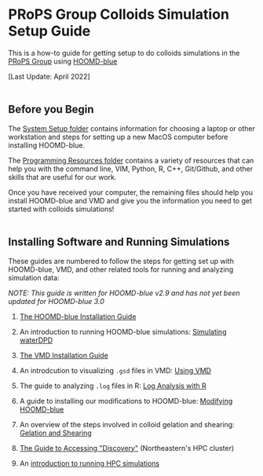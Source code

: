 # PRoPS Group Colloids Simulation Setup Guide

This is a how-to guide for getting setup to do colloids simulations in the [PRoPS Group] using [HOOMD-blue]

[PRoPS Group]: https://web.inortheastern.edu/complexfluids/
[HOOMD-blue]: http://glotzerlab.engin.umich.edu/hoomd-blue/

[Last Update: April 2022]
<br>
<br>
## Before you Begin

The [System Setup folder](/System-Setup) contains information for choosing a laptop or other workstation and steps for setting up a new MacOS computer before installing HOOMD-blue.

The [Programming Resources folder](/Programming-Resources) contains a variety of resources that can help you with the command line, VIM, Python, R, C++, Git/Github, and other skills that are useful for our work.

Once you have received your computer, the remaining files should help you install HOOMD-blue and VMD and give you the information you need to get started with colloids simulations!
<br>
<br>
## Installing Software and Running Simulations

These guides are numbered to follow the steps for getting set up with HOOMD-blue, VMD, and other related tools for running and analyzing simulation data:

*NOTE: This guide is written for HOOMD-blue v2.9 and has not yet been updated for HOOMD-blue 3.0*

1. [The HOOMD-blue Installation Guide](/01-HOOMDblue-Install-Guide.md)

2. An introduction to running HOOMD-blue simulations: [Simulating waterDPD](/02-Simulating-waterDPD.md)

3. [The VMD Installation Guide](/03-VMD-Install-Guide.md)

4. An introdcution to visualizing `.gsd` files in VMD: [Using VMD](/04-Using-VMD.md)

5. The guide to analyzing `.log` files in R: [Log Analysis with R](/05-Log-Analysis-with-R.md)

6. A guide to installing our modifications to HOOMD-blue: [Modifying HOOMD-blue](/06-Modifying-HOOMDblue.md)

7. An overview of the steps involved in colloid gelation and shearing: [Gelation and Shearing](/07-Gelation-and-Shearing.md)

8. [The Guide to Accessing "Discovery"](/08-Accessing-Discovery.md) (Northeastern's HPC cluster)

9. An [introduction to running HPC simulations](/09-Slurm-and-Disco.md)
